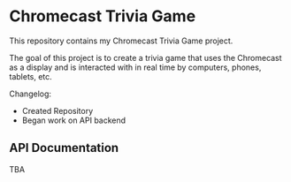 # Chromecast Trivia Game

This repository contains my Chromecast Trivia Game project.

The goal of this project is to create a trivia game that uses the Chromecast as a display and is interacted with in real time by computers, phones, tablets, etc.


Changelog:

* Created Repository
* Began work on API backend

## API Documentation

TBA